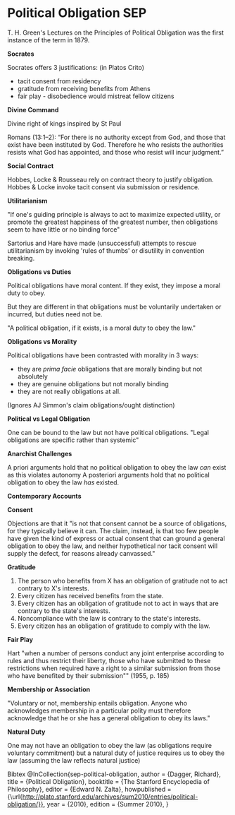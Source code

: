 Political Obligation SEP
========================


T. H. Green's Lectures on the Principles of Political Obligation was the first instance of the term in 1879.

**Socrates**

Socrates offers 3 justifications: (in Platos Crito)

- tacit consent from residency
- gratitude from receiving benefits from Athens
- fair play - disobedience would mistreat fellow citizens

**Divine Command**

Divine right of kings inspired by St Paul

Romans (13:1–2): “For there is no authority except from God, and those that exist have been instituted by God. Therefore he who resists the authorities resists what God has appointed, and those who resist will incur judgment.”

**Social Contract**

Hobbes, Locke & Rousseau rely on contract theory to justify obligation.  Hobbes & Locke invoke tacit consent via submission or residence.

**Utilitarianism**

"If one's guiding principle is always to act to maximize expected utility, or promote the greatest happiness of the greatest number, then obligations seem to have little or no binding force"

Sartorius and Hare have made (unsuccessful) attempts to rescue utilitarianism by invoking 'rules of thumbs' or disutility in convention breaking.

**Obligations vs Duties**

Political obligations have moral content.  If they exist, they impose a moral duty to obey.

But they are different in that obligations must be voluntarily undertaken or incurred, but duties need not be.

"A political obligation, if it exists, is a moral duty to obey the law."

**Obligations vs Morality**

Political obligations have been contrasted with morality in 3 ways:

- they are *prima facie* obligations that are morally binding but not absolutely
- they are genuine obligations but not morally binding
- they are not really obligations at all.

(Ignores AJ Simmon's claim obligations/ought distinction)

**Political vs Legal Obligation**

One can be bound to the law but not have political obligations. 
"Legal obligations are specific rather than systemic"


**Anarchist Challenges**

A priori arguments hold that no political obligation to obey the law *can* exist as this violates autonomy
A posteriori arguments hold that no political obligation to obey the law *has* existed.


**Contemporary Accounts**

**Consent**

Objections are that it "is not that consent cannot be a source of obligations, for they typically believe it can. The claim, instead, is that too few people have given the kind of express or actual consent that can ground a general obligation to obey the law, and neither hypothetical nor tacit consent will supply the defect, for reasons already canvassed."

**Gratitude**

1.	The person who benefits from X has an obligation of gratitude not to act contrary to X's interests.
2.	Every citizen has received benefits from the state.
3.	Every citizen has an obligation of gratitude not to act in ways that are contrary to the state's interests.
4.	Noncompliance with the law is contrary to the state's interests.
5.	Every citizen has an obligation of gratitude to comply with the law.

**Fair Play**

Hart "when a number of persons conduct any joint enterprise according to rules and thus restrict their liberty, those who have submitted to these restrictions when required have a right to a similar submission from those who have benefited by their submission"" (1955, p. 185)

**Membership or Association**

"Voluntary or not, membership entails obligation. Anyone who acknowledges membership in a particular polity must therefore acknowledge that he or she has a general obligation to obey its laws."

**Natural Duty**

One may not have an obligation to obey the law (as obligations require voluntary commitment) but a natural duty of justice requires us to obey the law (assuming the law reflects natural justice)


Bibtex
	@InCollection{sep-political-obligation,
		author       =	{Dagger, Richard},
		title        =	{Political Obligation},
		booktitle    =	{The Stanford Encyclopedia of Philosophy},
		editor       =	{Edward N. Zalta},
		howpublished =	{\url{http://plato.stanford.edu/archives/sum2010/entries/political-obligation/}},
		year         =	{2010},
		edition      =	{Summer 2010},
	}